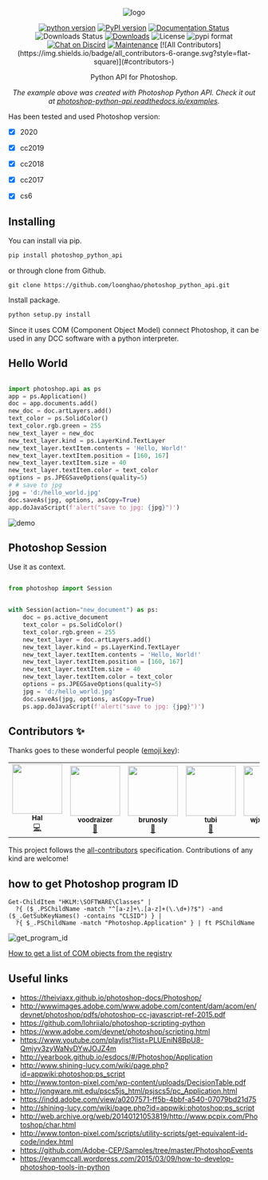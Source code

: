 <p align="center">
<img src="https://i.imgur.com/cjp1RH6.png" alt="logo"></a>
</p>

<p align="center">
<a href="https://img.shields.io/pypi/pyversions/photoshop-python-api">
<img src="https://img.shields.io/pypi/pyversions/photoshop-python-api" alt="python version"></a>
<a href="https://badge.fury.io/py/photoshop-python-api">
<img src="https://img.shields.io/pypi/v/photoshop-python-api?color=green" alt="PyPI version"></a>
<a href="https://photoshop-python-api.readthedocs.io/en/master/?badge=master">
<img src="https://readthedocs.org/projects/photoshop-python-api/badge/?version=master" alt="Documentation Status"></a>
<img src="https://img.shields.io/pypi/dw/photoshop-python-api" alt="Downloads Status"></a>
<a href="https://pepy.tech/badge/photoshop-python-api">
<img src="https://pepy.tech/badge/photoshop-python-api" alt="Downloads"></a>
<img src="https://img.shields.io/pypi/l/photoshop-python-api" alt="License"></a>
<img src="https://img.shields.io/pypi/format/photoshop-python-api" alt="pypi format"></a>
<a href="https://discord.gg/AnxSa6n">
<img src="https://img.shields.io/discord/724615671400628314" alt="Chat on Discird"></a>
<a href="https://github.com/loonghao/photoshop-python-api/graphs/commit-activity">
<img src="https://img.shields.io/badge/Maintained%3F-yes-green.svg" alt="Maintenance"></a>
<!-- ALL-CONTRIBUTORS-BADGE:START - Do not remove or modify this section -->
[![All Contributors](https://img.shields.io/badge/all_contributors-6-orange.svg?style=flat-square)](#contributors-)
<!-- ALL-CONTRIBUTORS-BADGE:END --> 
</p>

<p align="center">Python API for Photoshop.</p>

<p align="center"><em>The example above was created with Photoshop Python API. Check it out at <a href="https://photoshop-python-api.readthedocs.io/en/master/examples.html.">photoshop-python-api.readthedocs.io/examples</a>.</em></p>

Has been tested and used Photoshop version:

- [x] 2020
- [x] cc2019
- [x] cc2018
- [x] cc2017
- [x] cs6


Installing
----------
You can install via pip.

```cmd
pip install photoshop_python_api
```
or through clone from Github.
```git exclude
git clone https://github.com/loonghao/photoshop_python_api.git
```
Install package.
```cmd
python setup.py install
```

Since it uses COM (Component Object Model) connect Photoshop, it can be used 
in any DCC software with a python interpreter.


Hello World
-----------

```python

import photoshop.api as ps
app = ps.Application()
doc = app.documents.add()
new_doc = doc.artLayers.add()
text_color = ps.SolidColor()
text_color.rgb.green = 255
new_text_layer = new_doc
new_text_layer.kind = ps.LayerKind.TextLayer
new_text_layer.textItem.contents = 'Hello, World!'
new_text_layer.textItem.position = [160, 167]
new_text_layer.textItem.size = 40
new_text_layer.textItem.color = text_color
options = ps.JPEGSaveOptions(quality=5)
# # save to jpg
jpg = 'd:/hello_world.jpg'
doc.saveAs(jpg, options, asCopy=True)
app.doJavaScript(f'alert("save to jpg: {jpg}")')

```
![demo](https://i.imgur.com/25TrzbV.gif)


Photoshop Session
-----------------
Use it as context.

```python

from photoshop import Session


with Session(action="new_document") as ps:
    doc = ps.active_document
    text_color = ps.SolidColor()
    text_color.rgb.green = 255
    new_text_layer = doc.artLayers.add()
    new_text_layer.kind = ps.LayerKind.TextLayer
    new_text_layer.textItem.contents = 'Hello, World!'
    new_text_layer.textItem.position = [160, 167]
    new_text_layer.textItem.size = 40
    new_text_layer.textItem.color = text_color
    options = ps.JPEGSaveOptions(quality=5)
    jpg = 'd:/hello_world.jpg'
    doc.saveAs(jpg, options, asCopy=True)
    ps.app.doJavaScript(f'alert("save to jpg: {jpg}")')


```

## Contributors ✨

Thanks goes to these wonderful people ([emoji key](https://allcontributors.org/docs/en/emoji-key)):

<!-- ALL-CONTRIBUTORS-LIST:START - Do not remove or modify this section -->
<!-- prettier-ignore-start -->
<!-- markdownlint-disable -->
<table>
  <tr>
    <td align="center"><a href="https://github.com/loonghao"><img src="https://avatars1.githubusercontent.com/u/13111745?v=4" width="100px;" alt=""/><br /><sub><b>Hal</b></sub></a><br /><a href="https://github.com/loonghao/photoshop-python-api/commits?author=loonghao" title="Code">💻</a></td>
    <td align="center"><a href="https://github.com/voodraizer"><img src="https://avatars0.githubusercontent.com/u/1332729?v=4" width="100px;" alt=""/><br /><sub><b>voodraizer</b></sub></a><br /><a href="https://github.com/loonghao/photoshop-python-api/issues?q=author%3Avoodraizer" title="Bug reports">🐛</a></td>
    <td align="center"><a href="https://github.com/brunosly"><img src="https://avatars2.githubusercontent.com/u/4326547?v=4" width="100px;" alt=""/><br /><sub><b>brunosly</b></sub></a><br /><a href="https://github.com/loonghao/photoshop-python-api/issues?q=author%3Abrunosly" title="Bug reports">🐛</a></td>
    <td align="center"><a href="https://github.com/tubi-carrillo"><img src="https://avatars3.githubusercontent.com/u/33004093?v=4" width="100px;" alt=""/><br /><sub><b>tubi</b></sub></a><br /><a href="https://github.com/loonghao/photoshop-python-api/issues?q=author%3Atubi-carrillo" title="Bug reports">🐛</a></td>
    <td align="center"><a href="https://github.com/wjxiehaixin"><img src="https://avatars0.githubusercontent.com/u/48039822?v=4" width="100px;" alt=""/><br /><sub><b>wjxiehaixin</b></sub></a><br /><a href="https://github.com/loonghao/photoshop-python-api/issues?q=author%3Awjxiehaixin" title="Bug reports">🐛</a></td>
    <td align="center"><a href="http://it.econline.net"><img src="https://avatars0.githubusercontent.com/u/993544?v=4" width="100px;" alt=""/><br /><sub><b>罗马钟</b></sub></a><br /><a href="https://github.com/loonghao/photoshop-python-api/issues?q=author%3Aenzozhong" title="Bug reports">🐛</a></td>
  </tr>
</table>

<!-- markdownlint-enable -->
<!-- prettier-ignore-end -->
<!-- ALL-CONTRIBUTORS-LIST:END -->

This project follows the [all-contributors](https://allcontributors.org) specification.
Contributions of any kind are welcome!


how to get Photoshop program ID
-------------------------------
```PS>
Get-ChildItem "HKLM:\SOFTWARE\Classes" | 
  ?{ ($_.PSChildName -match "^[a-z]+\.[a-z]+(\.\d+)?$") -and ($_.GetSubKeyNames() -contains "CLSID") } | 
  ?{ $_.PSChildName -match "Photoshop.Application" } | ft PSChildName
```
![get_program_id](https://i.imgur.com/UwPN7qq.png)

[How to get a list of COM objects from the registry](https://rakhesh.com/powershell/how-to-get-a-list-of-com-objects-from-the-registry/)

Useful links
------------
- https://theiviaxx.github.io/photoshop-docs/Photoshop/
- http://wwwimages.adobe.com/www.adobe.com/content/dam/acom/en/devnet/photoshop/pdfs/photoshop-cc-javascript-ref-2015.pdf
- https://github.com/lohriialo/photoshop-scripting-python
- https://www.adobe.com/devnet/photoshop/scripting.html
- https://www.youtube.com/playlist?list=PLUEniN8BpU8-Qmjyv3zyWaNvDYwJOJZ4m
- http://yearbook.github.io/esdocs/#/Photoshop/Application
- http://www.shining-lucy.com/wiki/page.php?id=appwiki:photoshop:ps_script
- http://www.tonton-pixel.com/wp-content/uploads/DecisionTable.pdf
- http://jongware.mit.edu/pscs5js_html/psjscs5/pc_Application.html
- https://indd.adobe.com/view/a0207571-ff5b-4bbf-a540-07079bd21d75
- http://shining-lucy.com/wiki/page.php?id=appwiki:photoshop:ps_script
- http://web.archive.org/web/20140121053819/http://www.pcpix.com/Photoshop/char.html
- http://www.tonton-pixel.com/scripts/utility-scripts/get-equivalent-id-code/index.html
- https://github.com/Adobe-CEP/Samples/tree/master/PhotoshopEvents
- https://evanmccall.wordpress.com/2015/03/09/how-to-develop-photoshop-tools-in-python
